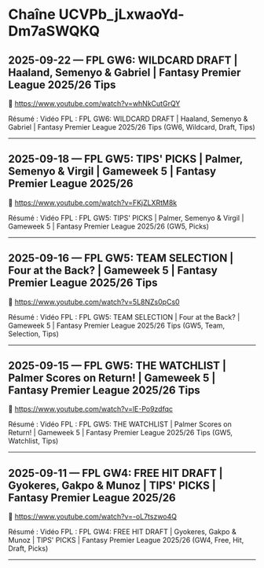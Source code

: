 # Chaîne UCVPb_jLxwaoYd-Dm7aSWQKQ

## 2025-09-22 — FPL GW6: WILDCARD DRAFT | Haaland, Semenyo & Gabriel | Fantasy Premier League 2025/26 Tips
🔗 https://www.youtube.com/watch?v=whNkCutGrQY

Résumé :
Vidéo FPL : FPL GW6: WILDCARD DRAFT | Haaland, Semenyo & Gabriel | Fantasy Premier League 2025/26 Tips (GW6, Wildcard, Draft, Tips)

---

## 2025-09-18 — FPL GW5: TIPS' PICKS | Palmer, Semenyo & Virgil | Gameweek 5 | Fantasy Premier League 2025/26
🔗 https://www.youtube.com/watch?v=FKjZLXRtM8k

Résumé :
Vidéo FPL : FPL GW5: TIPS' PICKS | Palmer, Semenyo & Virgil | Gameweek 5 | Fantasy Premier League 2025/26 (GW5, Picks)

---

## 2025-09-16 — FPL GW5: TEAM SELECTION | Four at the Back? | Gameweek 5 | Fantasy Premier League 2025/26 Tips
🔗 https://www.youtube.com/watch?v=5L8NZs0pCs0

Résumé :
Vidéo FPL : FPL GW5: TEAM SELECTION | Four at the Back? | Gameweek 5 | Fantasy Premier League 2025/26 Tips (GW5, Team, Selection, Tips)

---

## 2025-09-15 — FPL GW5: THE WATCHLIST | Palmer Scores on Return! | Gameweek 5 | Fantasy Premier League 2025/26 Tips
🔗 https://www.youtube.com/watch?v=lE-Po9zdfqc

Résumé :
Vidéo FPL : FPL GW5: THE WATCHLIST | Palmer Scores on Return! | Gameweek 5 | Fantasy Premier League 2025/26 Tips (GW5, Watchlist, Tips)

---

## 2025-09-11 — FPL GW4: FREE HIT DRAFT | Gyokeres, Gakpo & Munoz | TIPS' PICKS | Fantasy Premier League 2025/26
🔗 https://www.youtube.com/watch?v=-oL7tszwo4Q

Résumé :
Vidéo FPL : FPL GW4: FREE HIT DRAFT | Gyokeres, Gakpo & Munoz | TIPS' PICKS | Fantasy Premier League 2025/26 (GW4, Free, Hit, Draft, Picks)

---

